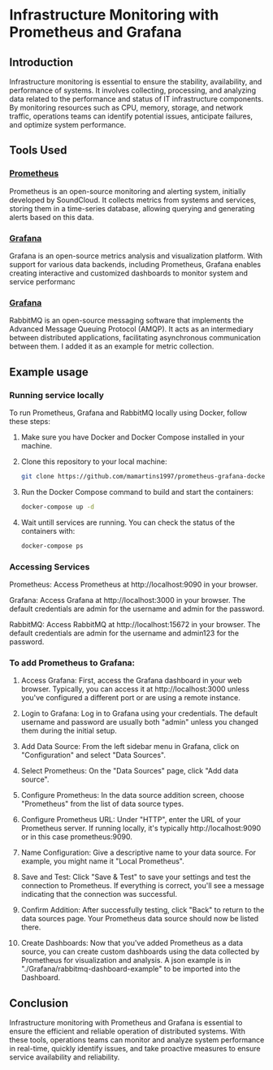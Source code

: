 # Infrastructure Monitoring with Prometheus and Grafana

## Introduction

Infrastructure monitoring is essential to ensure the stability, availability, and performance of systems. It involves collecting, processing, and analyzing data related to the performance and status of IT infrastructure components. By monitoring resources such as CPU, memory, storage, and network traffic, operations teams can identify potential issues, anticipate failures, and optimize system performance.

## Tools Used

### [Prometheus](https://prometheus.io/)
Prometheus is an open-source monitoring and alerting system, initially developed by SoundCloud. It collects metrics from systems and services, storing them in a time-series database, allowing querying and generating alerts based on this data.


### [Grafana](https://grafana.com/)
Grafana is an open-source metrics analysis and visualization platform. With support for various data backends, including Prometheus, Grafana enables creating interactive and customized dashboards to monitor system and service performanc


### [Grafana](https://www.rabbitmq.com/)
RabbitMQ is an open-source messaging software that implements the Advanced Message Queuing Protocol (AMQP). It acts as an intermediary between distributed applications, facilitating asynchronous communication between them. I added it as an example for metric collection.


## Example usage

### Running service locally

To run Prometheus, Grafana and RabbitMQ locally using Docker, follow these steps:

1. Make sure you have Docker and Docker Compose installed in your machine.

2. Clone this repository to your local machine:
    ```bash
    git clone https://github.com/mamartins1997/prometheus-grafana-docker
    ```
3. Run the Docker Compose command to build and start the containers:
    ```bash
    docker-compose up -d
    ```
4. Wait untill services are running. You can check the status of the containers with:
    ```bash
    docker-compose ps
    ```
### Accessing Services

Prometheus: Access Prometheus at http://localhost:9090 in your browser.

Grafana: Access Grafana at http://localhost:3000 in your browser. The default credentials are admin for the username and admin for the password.

RabbitMQ: Access RabbitMQ at http://localhost:15672 in your browser. The default credentials are admin for the username and admin123 for the password.

### To add Prometheus to Grafana: 

 1. Access Grafana: First, access the Grafana dashboard in your web browser. Typically, you can access it at http://localhost:3000 unless you've configured a different port or are using a remote instance.

 2. Login to Grafana: Log in to Grafana using your credentials. The default username and password are usually both "admin" unless you changed them during the initial setup.

 3. Add Data Source: From the left sidebar menu in Grafana, click on "Configuration" and select "Data Sources".

 4. Select Prometheus: On the "Data Sources" page, click "Add data source".
 
 5. Configure Prometheus: In the data source addition screen, choose "Prometheus" from the list of data source types.
 
 6. Configure Prometheus URL: Under "HTTP", enter the URL of your Prometheus server. If running locally, it's typically http://localhost:9090 or in this case prometheus:9090.

 7. Name Configuration: Give a descriptive name to your data source. For example, you might name it "Local Prometheus".

 8. Save and Test: Click "Save & Test" to save your settings and test the connection to Prometheus. If everything is correct, you'll see a message indicating that the connection was successful.

 9. Confirm Addition: After successfully testing, click "Back" to return to the data sources page. Your Prometheus data source should now be listed there.
 
 10. Create Dashboards: Now that you've added Prometheus as a data source, you can create custom dashboards using the data collected by Prometheus for visualization and analysis. A json example is in "./Grafana/rabbitmq-dashboard-example" to be imported into the Dashboard.

## Conclusion

Infrastructure monitoring with Prometheus and Grafana is essential to ensure the efficient and reliable operation of distributed systems. With these tools, operations teams can monitor and analyze system performance in real-time, quickly identify issues, and take proactive measures to ensure service availability and reliability.